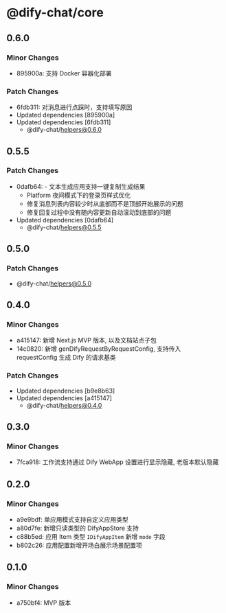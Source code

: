 # @dify-chat/core

## 0.6.0

### Minor Changes

- 895900a: 支持 Docker 容器化部署

### Patch Changes

- 6fdb311: 对消息进行点踩时，支持填写原因
- Updated dependencies [895900a]
- Updated dependencies [6fdb311]
  - @dify-chat/helpers@0.6.0

## 0.5.5

### Patch Changes

- 0dafb64: - 文本生成应用支持一键复制生成结果
  - Platform 夜间模式下的登录页样式优化
  - 修复消息列表内容较少时从底部而不是顶部开始展示的问题
  - 修复回复过程中没有随内容更新自动滚动到底部的问题
- Updated dependencies [0dafb64]
  - @dify-chat/helpers@0.5.5

## 0.5.0

### Patch Changes

- @dify-chat/helpers@0.5.0

## 0.4.0

### Minor Changes

- a415147: 新增 Next.js MVP 版本, 以及文档站点子包
- 14c0820: 新增 genDifyRequestByRequestConfig, 支持传入 requestConfig 生成 Dify 的请求基类

### Patch Changes

- Updated dependencies [b9e8b63]
- Updated dependencies [a415147]
  - @dify-chat/helpers@0.4.0

## 0.3.0

### Minor Changes

- 7fca918: 工作流支持通过 Dify WebApp 设置进行显示隐藏, 老版本默认隐藏

## 0.2.0

### Minor Changes

- a9e9bdf: 单应用模式支持自定义应用类型
- a80d7fe: 新增只读类型的 DifyAppStore 支持
- c88b5ed: 应用 Item 类型 `IDifyAppItem` 新增 `mode` 字段
- b802c26: 应用配置新增开场白展示场景配置项

## 0.1.0

### Minor Changes

- a750bf4: MVP 版本
